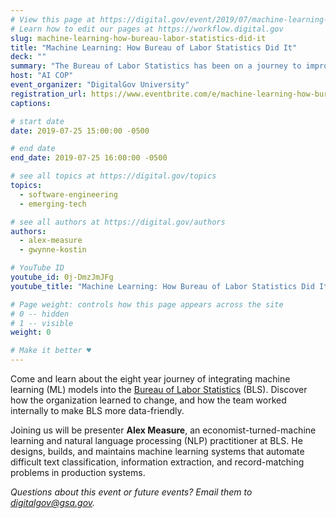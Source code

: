 ```yaml
---
# View this page at https://digital.gov/event/2019/07/machine-learning-how-bureau-labor-statistics
# Learn how to edit our pages at https://workflow.digital.gov
slug: machine-learning-how-bureau-labor-statistics-did-it
title: "Machine Learning: How Bureau of Labor Statistics Did It"
deck: ""
summary: "The Bureau of Labor Statistics has been on a journey to improve their data reporting, using and iterating on machine learning, from algorithms to deep neural networks with lessons for everyone on this path."
host: "AI COP"
event_organizer: "DigitalGov University"
registration_url: https://www.eventbrite.com/e/machine-learning-how-bureau-of-labor-statistics-did-it-registration-64613832713
captions: 

# start date
date: 2019-07-25 15:00:00 -0500

# end date
end_date: 2019-07-25 16:00:00 -0500

# see all topics at https://digital.gov/topics
topics: 
  - software-engineering
  - emerging-tech

# see all authors at https://digital.gov/authors
authors: 
  - alex-measure
  - gwynne-kostin

# YouTube ID
youtube_id: 0j-DmzJmJFg
youtube_title: "Machine Learning: How Bureau of Labor Statistics Did It"

# Page weight: controls how this page appears across the site
# 0 -- hidden
# 1 -- visible
weight: 0

# Make it better ♥
---
```


Come and learn about the eight year journey of integrating machine learning (ML) models into the [Bureau of Labor Statistics](https://www.bls.gov/) (BLS). Discover how the organization learned to change, and how the team worked internally to make BLS more data-friendly.

Joining us will be presenter **Alex Measure**, an economist-turned-machine learning and natural language processing (NLP) practitioner at BLS. He designs, builds, and maintains machine learning systems that automate difficult text classification, information extraction, and record-matching problems in production systems. 

_Questions about this event or future events? Email them to [digitalgov@gsa.gov](mailto:digitalgov@gsa.gov)._ 
